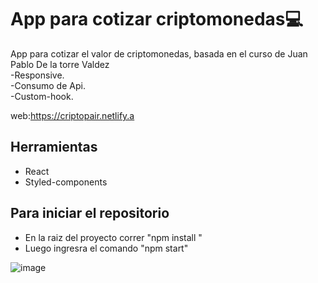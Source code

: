 # App para cotizar criptomonedas:computer:

App  para cotizar el valor de criptomonedas, basada en el curso de Juan Pablo De la torre Valdez<br/>
-Responsive.<br/>
-Consumo de Api.<br/>
-Custom-hook.

web:https://criptopair.netlify.a


## Herramientas

- React<br/>
- Styled-components

## Para iniciar el repositorio

- En la raiz del proyecto correr "npm install " 
- Luego ingresra el comando  "npm start"

![image](https://user-images.githubusercontent.com/75167956/173209229-150c1cc0-896b-4cdd-9714-36ca66037d3b.png)
